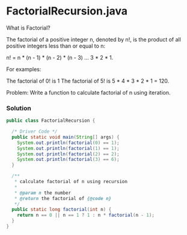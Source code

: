 
# FactorialRecursion.java

What is Factorial?

The factorial of a positive integer n, denoted by n!, is the product of all positive integers less than or equal to n:

n! = n * (n - 1) * (n - 2) * (n - 3) ... 3 * 2 * 1.

For examples:

The factorial of 0! is 1
The factorial of 5! is 5 * 4 * 3 * 2 * 1 = 120.

Problem: Write a function to calculate factorial of n using iteration.

### Solution

```java
public class FactorialRecursion {

  /* Driver Code */
  public static void main(String[] args) {
    System.out.println(factorial(0) == 1);
    System.out.println(factorial(1) == 1);
    System.out.println(factorial(2) == 2);
    System.out.println(factorial(3) == 6);
  }

  /**
   * calculate factorial of n using recursion
   *
   * @param n the number
   * @return the factorial of {@code n}
   */
  public static long factorial(int n) {
    return n == 0 || n == 1 ? 1 : n * factorial(n - 1);
  }
}
```
